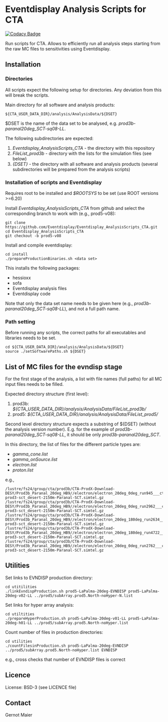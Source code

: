 # Eventdisplay Analysis Scripts for CTA

[![Codacy Badge](https://api.codacy.com/project/badge/Grade/4d356e6133ee4548ba8e4650c25c3a03)](https://app.codacy.com/gh/Eventdisplay/Eventdisplay_AnalysisScripts_CTA?utm_source=github.com&utm_medium=referral&utm_content=Eventdisplay/Eventdisplay_AnalysisScripts_CTA&utm_campaign=Badge_Grade)

Run scripts for CTA. Allows to efficiently run all analysis steps starting from the raw MC files to sensitivities using Eventdisplay.

## Installation

### Directories

All scripts expect the following setup for directories. Any deviation from this will break the scripts.

Main directory for all software and analysis products:
```
${CTA_USER_DATA_DIR}/analysis/AnalysisData/${DSET}
```

$DSET is the name of the data set to be analysed, e.g. *prod3b-paranal20deg_SCT-sq08-LL*. 

The following subdirectories are expected:

1. *Eventdisplay_AnalysisScripts_CTA* - the directory with this repository
2. *FileList_prod3b* - directory with the lists for the simulation files (see below)
3. *{DSET}* - the directory with all software and analysis products (several subdirectories will be prepared from the analysis scripts)

### Installation of scripts and Eventdisplay

Requires root to be installed and *$ROOTSYS* to be set (use ROOT versions >=6.20)

Install *Eventdisplay_AnalysisScripts_CTA* from github and select the corresponding branch to work with (e.g., prod5-v08):

```
git clone https://github.com/Eventdisplay/Eventdisplay_AnalysisScripts_CTA.git
cd Eventdisplay_AnalysisScripts_CTA
git checkout -b prod5-v08
```

Install and compile eventdisplay:

```
cd install
./prepareProductionBinaries.sh <data set>
```

This installs the following packages:
- hessioxx
- sofa
- Eventdisplay analysis files
- Eventdisplay code

Note that only the data set name needs to be given here (e.g., *prod3b-paranal20deg_SCT-sq08-LL*), and not a full path name.

### Path setting

Before running any scripts, the correct paths for all executables and libraries needs to be set.

```
cd ${CTA_USER_DATA_DIR}/analysis/AnalysisData/${DSET}
source ./setSoftwarePaths.sh ${DSET}
```

## List of MC files for the evndisp stage

For the first stage of the analysis, a list with file names (full paths) for all MC input files needs to be filled.

Expected directory structure (first level):

1. prod3b: *${CTA_USER_DATA_DIR}/analysis/AnalysisData/FileList_prod3b/*
2. prod5: *${CTA_USER_DATA_DIR}/analysis/AnalysisData/FileList_prod5/*

Second level directory structure expects a substring of ${DSET} (without the analysis version number). E.g. for the example of *prod3b-paranal20deg_SCT-sq08-LL*, it should be only *prod3b-paranal20deg_SCT*.

In this directory, the list of files for the different particle types are:

- *gamma_cone.list*
- *gamma_onSource.list*
- *electron.list*
- *proton.list*

e.g., 
```
/lustre/fs24/group/cta/prod3b/CTA-ProdX-Download-DESY/Prod3b_Paranal_20deg_HB9//electron/electron_20deg_0deg_run945___cta-prod3-sct_desert-2150m-Paranal-SCT.simtel.gz
/lustre/fs24/group/cta/prod3b/CTA-ProdX-Download-DESY/Prod3b_Paranal_20deg_HB9//electron/electron_20deg_0deg_run2962___cta-prod3-sct_desert-2150m-Paranal-SCT.simtel.gz
/lustre/fs24/group/cta/prod3b/CTA-ProdX-Download-DESY/Prod3b_Paranal_20deg_HB9//electron/electron_20deg_180deg_run2634___cta-prod3-sct_desert-2150m-Paranal-SCT.simtel.gz
/lustre/fs24/group/cta/prod3b/CTA-ProdX-Download-DESY/Prod3b_Paranal_20deg_HB9//electron/electron_20deg_180deg_run4722___cta-prod3-sct_desert-2150m-Paranal-SCT.simtel.gz
/lustre/fs24/group/cta/prod3b/CTA-ProdX-Download-DESY/Prod3b_Paranal_20deg_HB9//electron/electron_20deg_0deg_run2762___cta-prod3-sct_desert-2150m-Paranal-SCT.simtel.gz
```


## Utilities

Set links to EVNDISP production directory:

```
cd utitilities
./linkEvndispProduction.sh prod5-LaPalma-20deg-EVNDISP prod5-LaPalma-20deg-v02-LL ../prod5/subArray.prod5.North-noHyper-N.list
```

Set links for hyper array analysis:

```
cd utiltities
./prepareHyperProduction.sh prod5-LaPalma-20deg-v01-LL prod5-LaPalma-20deg-h01-LL ../prod5/subArray.prod5.North-noHyper.list
```

Count number of files in production directories:

```
cd utilities
./countFilesinProduction.sh prod5-LaPalma-20deg-EVNDISP ../prod5/subArray.prod5.North-noHyper.list EVNDISP
```
e.g., cross checks that number of EVNDISP files is correct


## Licence

License: BSD-3 (see LICENCE file)

## Contact

Gernot Maier
